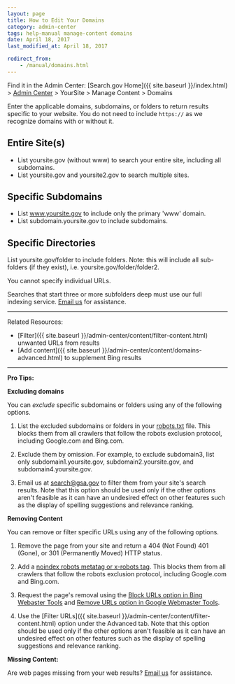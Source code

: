 ```yaml
---
layout: page
title: How to Edit Your Domains
category: admin-center
tags: help-manual manage-content domains
date: April 18, 2017
last_modified_at: April 18, 2017

redirect_from:
    - /manual/domains.html
---
```


Find it in the Admin Center: [Search.gov Home]({{ site.baseurl }}/index.html) > [Admin Center](https://search.usa.gov/sites/) > YourSite > Manage Content > Domains

Enter the applicable domains, subdomains, or folders to return results specific to your website. You do not need to include `https://` as we recognize domains with or without it.

## Entire Site(s)

* List yoursite.gov (without www) to search your entire site, including all subdomains.
* List yoursite.gov and yoursite2.gov to search multiple sites.

## Specific Subdomains

* List www.yoursite.gov to include only the primary 'www' domain.
* List subdomain.yoursite.gov to include subdomains.

## Specific Directories

List yoursite.gov/folder to include folders. Note: this will include all sub-folders (if they exist), i.e. yoursite.gov/folder/folder2.

You cannot specify individual URLs.

Searches that start three or more subfolders deep must use our full indexing service. [Email us](mailto:search@gsa.gov) for assistance.

---

Related Resources:

* [Filter]({{ site.baseurl }}/admin-center/content/filter-content.html) unwanted URLs from results
* [Add content]({{ site.baseurl }}/admin-center/content/domains-advanced.html) to supplement Bing results

---

**Pro Tips:**

**Excluding domains**

You can *exclude* specific subdomains or folders using any of the following options.

1. List the excluded subdomains or folders in your [robots.txt](http://www.robotstxt.org) file. This blocks them from all crawlers that follow the robots exclusion protocol, including Google.com and Bing.com.

2. Exclude them by omission. For example, to exclude subdomain3, list only subdomain1.yoursite.gov, subdomain2.yoursite.gov, and subdomain4.yoursite.gov.

3. Email us at <search@gsa.gov> to filter them from your site's search results. Note that this option should be used only if the other options aren't feasible as it can have an undesired effect on other features such as the display of spelling suggestions and relevance ranking.

<a id="filter"></a>**Removing Content** 

You can remove or filter specific URLs using any of the following options.

1. Remove the page from your site and return a 404 (Not Found) 401 (Gone), or 301 (Permanently Moved) HTTP status.

2. Add a [noindex robots metatag or x-robots tag](https://developers.google.com/webmasters/control-crawl-index/docs/robots_meta_tag?csw=1). This blocks them from all crawlers that follow the robots exclusion protocol, including Google.com and Bing.com.

3. Request the page's removal using the [Block URLs option in Bing Webaster Tools](https://www.bing.com/webmaster/help/block-urls-from-bing-264e560a) and [Remove URLs option in Google Webmaster Tools](https://support.google.com/webmasters/answer/1663419).

4. Use the [Filter URLs]({{ site.baseurl }}/admin-center/content/filter-content.html) option under the Advanced tab. Note that this option should be used only if the other options aren't feasible as it can have an undesired effect on other features such as the display of spelling suggestions and relevance ranking.

**Missing Content:** 

Are web pages missing from your web results? [Email us](mailto:search@gsa.gov) for assistance.
